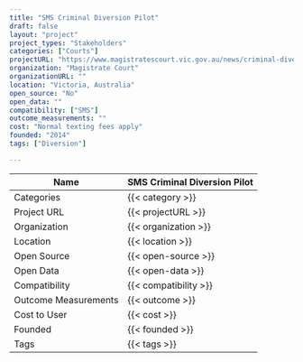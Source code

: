 ```yaml
---
title: "SMS Criminal Diversion Pilot"
draft: false
layout: "project"
project_types: "Stakeholders"
categories: ["Courts"]
projectURL: "https://www.magistratescourt.vic.gov.au/news/criminal-diversion-sms-reminder-pilot"
organization: "Magistrate Court"
organizationURL: ""
location: "Victoria, Australia"
open_source: "No"
open_data: ""
compatibility: ["SMS"]
outcome_measurements: ""
cost: "Normal texting fees apply"
founded: "2014"
tags: ["Diversion"]

---
```



Name                    |  SMS Criminal Diversion Pilot    
------------------------|----
Categories              | {{< category >}} 
Project URL             | {{< projectURL >}} 
Organization            | {{< organization >}} 
Location                | {{< location >}} 
Open Source             | {{< open-source >}} 
Open Data               | {{< open-data >}} 
Compatibility           | {{< compatibility >}} 
Outcome Measurements    | {{< outcome >}} 
Cost to User            | {{< cost >}} 
Founded                 | {{< founded >}} 
Tags                    | {{< tags >}} 

